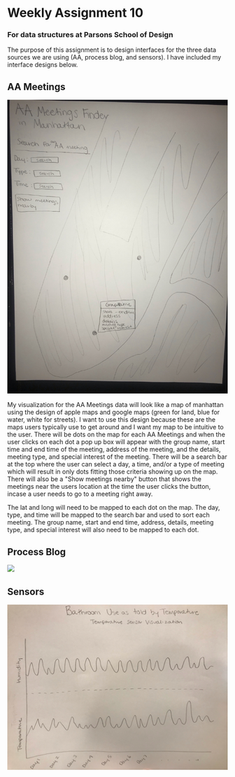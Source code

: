 # Weekly Assignment 10
### For data structures at Parsons School of Design

The purpose of this assignment is to design interfaces for the three data sources we are using (AA, process blog, and sensors). I have included my interface designs below.

## AA Meetings

![](AA.jpg)

My visualization for the AA Meetings data will look like a map of manhattan using the design of apple maps and google maps (green for land, blue for water, white for streets). I want to use this design because these are the maps users typically use to get around and I want my map to be intuitive to the user. There will be dots on the map for each AA Meetings and when the user clicks on each dot a pop up box will appear with the group name, start time and end time of the meeting, address of the meeting, and the details, meeting type, and special interest of the meeting. There will be a search bar at the top where the user can select a day, a time, and/or a type of meeting which will result in only dots fitting those criteria showing up on the map. There will also be a "Show meetings nearby" button that shows the meetings near the users location at the time the user clicks the button, incase a user needs to go to a meeting right away. 

The lat and long will need to be mapped to each dot on the map. The day, type, and time will be mapped to the search bar and used to sort each meeting. The group name, start and end time, address, details, meeting type, and special interest will also need to be mapped to each dot. 

## Process Blog

![](process.jps)

## Sensors

![](temp.jpg)
